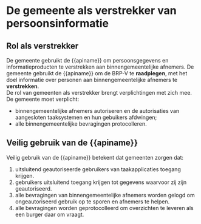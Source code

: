 # De gemeente als verstrekker van persoonsinformatie  

## Rol als verstrekker
De gemeente gebruikt de {{apiname}} om persoonsgegevens en informatieproducten te verstrekken aan binnengemeentelijke afnemers. De gemeente gebruikt de {{apiname}} om de BRP-V te **raadplegen**, met het doel informatie over personen aan binnengemeentelijke afnemers te **verstrekken**.   
De rol van gemeenten als verstrekker brengt verplichtingen met zich mee. De gemeente moet verplicht:
- binnengemeentelijke afnemers autoriseren en de autorisaties van aangesloten taaksystemen en hun gebuikers afdwingen;
- alle binnengemeentelijke bevragingen protocolleren.

## Veilig gebruik van de {{apiname}}
Veilig gebruik van de {{apiname}} betekent dat gemeenten zorgen dat:
1. uitsluitend geautoriseerde gebruikers van taakapplicaties toegang krijgen.
2. gebruikers uitsluitend toegang krijgen tot gegevens waarvoor zij zijn geautoriseerd.
3. alle bevragingen van binnengemeentelijke afnemers worden gelogd om ongeautoriseerd gebruik op te sporen en afnemers te helpen.
4. alle bevragingen worden geprotocolleerd om overzichten te leveren als een burger daar om vraagt.

